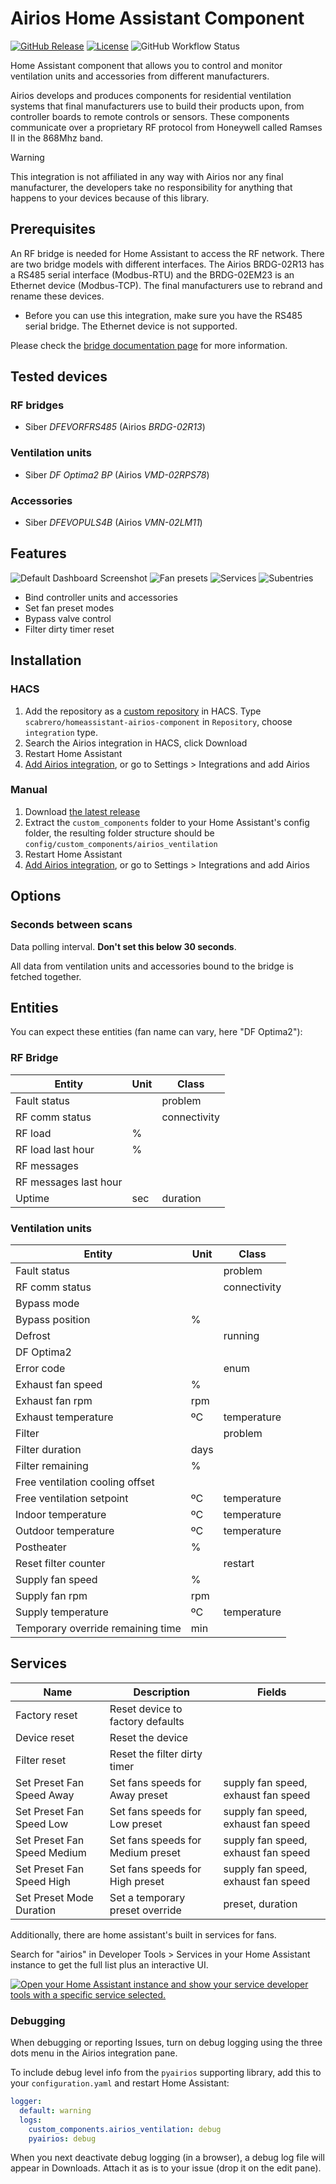 # Airios Home Assistant Component

[![GitHub Release](https://img.shields.io/github/release/scabrero/homeassistant-airios-component.svg)](https://github.com/scabrero/homeassistant-airios-component/releases)
[![License](https://img.shields.io/github/license/scabrero/homeassistant-airios-component.svg)](https://github.com/scabrero/homeassistant-airios-component/blob/main/LICENSE)
![GitHub Workflow Status](https://img.shields.io/github/actions/workflow/status/scabrero/homeassistant-airios-component/validate.yml)

Home Assistant component that allows you to control and monitor ventilation units and accessories from different manufacturers.

Airios develops and produces components for residential ventilation systems that final manufacturers use to build their products upon, from controller boards to remote controls or sensors. These components communicate over a proprietary RF protocol from Honeywell called Ramses II in the 868Mhz band.

> [!WARNING]
> This integration is not affiliated in any way with Airios nor any final manufacturer, the developers take no responsibility for anything that happens to your devices because of this library.


## Prerequisites

An RF bridge is needed for Home Assistant to access the RF network. There are two bridge models with different interfaces. The Airios BRDG-02R13 has a RS485 serial interface (Modbus-RTU) and the BRDG-02EM23 is an Ethernet device (Modbus-TCP). The final manufacturers use to rebrand and rename these devices.

- Before you can use this integration, make sure you have the RS485 serial bridge. The Ethernet device is not supported.

Please check the [bridge documentation page](doc/1-brdg02r13.md) for more information.

## Tested devices

### RF bridges

* Siber *DFEVORFRS485* (Airios *BRDG-02R13*)

### Ventilation units

* Siber *DF Optima2 BP* (Airios *VMD-02RPS78*)

### Accessories

* Siber *DFEVOPULS4B* (Airios *VMN-02LM11*)


## Features

![Default Dashboard Screenshot](doc/assets/dashboard.png)
![Fan presets](doc/assets/fan_presets.png)
![Services](doc/assets/services.png)
![Subentries](doc/assets/subentries.png)

* Bind controller units and accessories
* Set fan preset modes
* Bypass valve control
* Filter dirty timer reset

## Installation

### HACS

1. Add the repository as a [custom repository](https://hacs.xyz/docs/faq/custom_repositories) in HACS. Type `scabrero/homeassistant-airios-component` in `Repository`, choose `integration` type.
2. Search the Airios integration in HACS, click Download
3. Restart Home Assistant
4. [Add Airios integration](https://my.home-assistant.io/redirect/config_flow_start/?domain=airios_ventilation), or go to Settings > Integrations and add Airios

### Manual

1. Download [the latest release](https://github.com/scabrero/homeassistant-airios-component/releases)
2. Extract the `custom_components` folder to your Home Assistant's config folder, the resulting folder structure should be `config/custom_components/airios_ventilation`
3. Restart Home Assistant
4. [Add Airios integration](https://my.home-assistant.io/redirect/config_flow_start/?domain=airios_ventilation), or go to Settings > Integrations and add Airios

## Options

### Seconds between scans

Data polling interval. **Don't set this below 30 seconds**.

All data from ventilation units and accessories bound to the bridge is fetched together.

## Entities

You can expect these entities (fan name can vary, here "DF Optima2"):

### RF Bridge

| Entity                                                                        | Unit   | Class        |
|-------------------------------------------------------------------------------|--------|--------------|
| Fault status                                                                  |        | problem      |
| RF comm status                                                                |        | connectivity |
| RF load                                                                       | %      |              |
| RF load last hour                                                             | %      |              |
| RF messages                                                                   |        |              |
| RF messages last hour                                                         |        |              |
| Uptime                                                                        | sec    | duration     |

### Ventilation units

| Entity                                                                        | Unit   | Class        |
|-------------------------------------------------------------------------------|--------|--------------|
| Fault status                                                                  |        | problem      |
| RF comm status                                                                |        | connectivity |
| Bypass mode                                                                   |        |              |
| Bypass position                                                               | %      |              |
| Defrost                                                                       |        | running      |
| DF Optima2                                                                    |        |              |
| Error code                                                                    |        | enum         |
| Exhaust fan speed                                                             | %      |              |
| Exhaust fan rpm                                                               | rpm    |              |
| Exhaust temperature                                                           | ºC     | temperature  |
| Filter                                                                        |        | problem      |
| Filter duration                                                               | days   |              |
| Filter remaining                                                              | %      |              |
| Free ventilation cooling offset                                               |        |              |
| Free ventilation setpoint                                                     | ºC     | temperature  |
| Indoor temperature                                                            | ºC     | temperature  |
| Outdoor temperature                                                           | ºC     | temperature  |
| Postheater                                                                    | %      |              |
| Reset filter counter                                                          |        | restart      |
| Supply fan speed                                                              | %      |              |
| Supply fan rpm                                                                | rpm    |              |
| Supply temperature                                                            | ºC     | temperature  |
| Temporary override remaining time                                             | min    |              |

## Services

| Name                        | Description                       | Fields                              |
|-----------------------------|-----------------------------------|-------------------------------------|
| Factory reset               | Reset device to factory defaults  |                                     |
| Device reset                | Reset the device                  |                                     |
| Filter reset                | Reset the filter dirty timer      |                                     |
| Set Preset Fan Speed Away   | Set fans speeds for Away preset   | supply fan speed, exhaust fan speed |
| Set Preset Fan Speed Low    | Set fans speeds for Low preset    | supply fan speed, exhaust fan speed |
| Set Preset Fan Speed Medium | Set fans speeds for Medium preset | supply fan speed, exhaust fan speed |
| Set Preset Fan Speed High   | Set fans speeds for High preset   | supply fan speed, exhaust fan speed |
| Set Preset Mode Duration    | Set a temporary preset override   | preset, duration                    |

Additionally, there are home assistant's built in services for fans.

Search for "airios" in Developer Tools > Services in your Home Assistant instance to get the full list plus an interactive UI.

[![Open your Home Assistant instance and show your service developer tools with a specific service selected.](https://my.home-assistant.io/badges/developer_call_service.svg)](https://my.home-assistant.io/redirect/developer_call_service/?service=airios_ventilation.set_preset_mode_duration)

### Debugging

When debugging or reporting Issues, turn on debug logging using the three dots menu in the Airios integration pane.

To include debug level info from the `pyairios` supporting library, add this to your `configuration.yaml` and restart Home Assistant:

```yaml
logger:
  default: warning
  logs:
    custom_components.airios_ventilation: debug
    pyairios: debug
```
When you next deactivate debug logging (in a browser), a debug log file will appear in Downloads.
Attach it as is to your issue (drop it on the edit pane).

